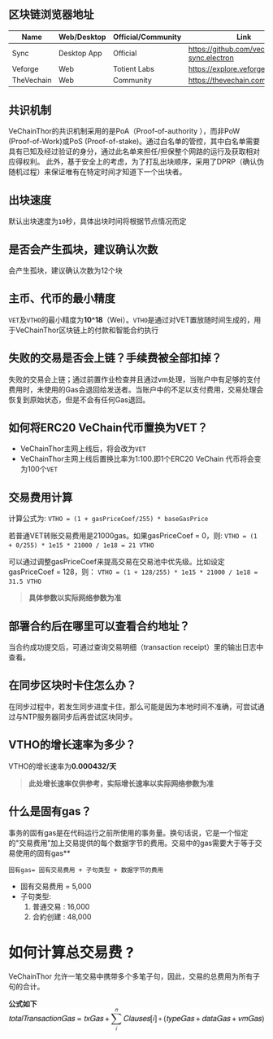 ## 区块链浏览器地址

| Name| Web/Desktop | Official/Community | Link | 
| --- | --- | --- | --- |
| Sync | Desktop App | Official | https://github.com/vechain/thor-sync.electron  |
| Veforge | Web | Totient Labs  | https://explore.veforge.com/  |
| TheVechain | Web | Community  | https://thevechain.com/ |

## 共识机制
 VeChainThor的共识机制采用的是PoA（Proof-of-authority ），而非PoW (Proof-of-Work)或PoS (Proof-of-stake)。通过白名单的管控，其中白名单需要具有已知及经过验证的身分，通过此名单来担任/担保整个网路的运行及获取相对应得权利。 此外，基于安全上的考虑，为了打乱出块顺序，采用了DPRP（确认伪随机过程）来保证唯有在特定时间才知道下一个出块者。

## 出块速度
默认出块速度为`10`秒，具体出块时间将根据节点情况而定

## 是否会产生孤块，建议确认次数
会产生孤块，建议确认次数为12个块

## 主币、代币的最小精度
`VET`及`VTHO`的最小精度为**10^18**（Wei）。`VTHO`是通过对VET置放随时间生成的，用于VeChainThor区块链上的付款和智能合约执行

## 失败的交易是否会上链？手续费被全部扣掉？
失败的交易会上链；通过前置作业检查并且通过vm处理，当账户中有足够的支付费用时，未使用的Gas会退回给发送者。当账户中的不足以支付费用，交易处理会恢复到原始状态，但是不会有任何Gas退回。

## 如何将ERC20 VeChain代币置换为VET？
- VeChainThor主网上线后，将会改为`VET`
- VeChainThor主网上线后置换比率为1:100.即1个ERC20 VeChain 代币将会变为100个`VET`

## 交易费用计算
计算公式为:
`VTHO = (1 + gasPriceCoef/255) * baseGasPrice`

若普通VET转账交易费用是21000gas。如果gasPriceCoef = 0，则: 
`VTHO = (1 + 0/255) * 1e15 * 21000 / 1e18 = 21 VTHO`

可以通过调整gasPriceCoef来提高交易在交易池中优先级。比如设定gasPriceCoef = 128，则：
`VTHO = (1 + 128/255) * 1e15 * 21000 / 1e18 = 31.5 VTHO`

>**具体参数以实际网络参数为准**

## 部署合约后在哪里可以查看合约地址？
当合约成功提交后，可通过查询交易明细（transaction receipt）里的输出日志中查看。

## 在同步区块时卡住怎么办？
在同步过程中，若发生同步进度卡住，那么可能是因为本地时间不准确，可尝试通过与NTP服务器同步后再尝试区块同步。

## VTHO的增长速率为多少？
VTHO的增长速率为**0.000432/天**

>**此处增长速率仅供参考，实际增长速率以实际网络参数为准**
## 什么是固有gas？
事务的固有gas是在代码运行之前所使用的事务量。换句话说，它是一个恒定的"交易费用"加上交易提供的每个数据字节的费用。交易中的gas需要大于等于交易使用的固有gas**

```
固有gas= 固有交易费用 + 子句类型 + 数据字节的费用
```
- 固有交易费用 = 5,000
-  子句类型:
    1. 普通交易 : 16,000
    2. 合約创建 : 48,000


# 如何计算总交易费 ?
VeChainThor 允许一笔交易中携带多个多笔子句，因此，交易的总费用为所有子句的合计。

**公式如下**<br>
![totalTransactionGas](./Images/totalTransactionGas.svg)